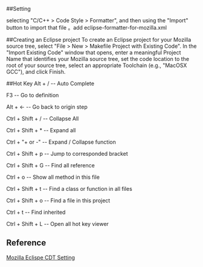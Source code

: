 ##Setting


 selecting "C/C++ > Code Style > Formatter", and then using the "Import" button to import that file 。add eclipse-formatter-for-mozilla.xml


##Creating an Eclipse project
To create an Eclipse project for your Mozilla source tree, select "File > New > Makefile Project with Existing Code". In the "Import Existing Code" window that opens, enter a meaningful Project Name that identifies your Mozilla source tree, set the code location to the root of your source tree, select an appropriate Toolchain (e.g., "MacOSX GCC"), and click Finish.

##Hot Key
Alt + /            -- Auto Complete

F3                 -- Go to definition

Alt + <-           -- Go back to origin step

Ctrl + Shift + /   -- Collapse All

Ctrl + Shift + *   -- Expand all

Ctrl + "+ or -"    -- Expand / Collapse function

Ctrl + Shift + p   -- Jump to corresponded bracket

Ctrl + Shift + G   -- Find all reference

Ctrl + o           -- Show all method in this file

Ctrl + Shift + t   -- Find a class or function in all files

Ctrl + Shift + o   -- Find a file in this project

Ctrl + t           -- Find inherited

Ctrl + Shift + L      -- Open all hot key viewer
## Reference
<a name="Eclipse CDT Setting" title="Simple Eclipse CDT Setting with Mozilla" target="_blank" href="https://developer.mozilla.org/zh-TW/docs/Eclipse_CDT">Mozilla Eclispe CDT Setting</a>
